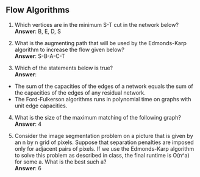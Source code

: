 ## Flow Algorithms ##

1. Which vertices are in the minimum S-T cut in the network below?  
**Answer**: B, E, D, S

2. What is the augmenting path that will be used by the Edmonds-Karp algorithm to increase the flow given below?  
**Answer**: S-B-A-C-T

3. Which of the statements below is true?  
**Answer**:
* The sum of the capacities of the edges of a network equals the sum of the capacities of the edges of any residual network.
* The Ford-Fulkerson algorithms runs in polynomial time on graphs with unit edge capacities.

4. What is the size of the maximum matching of the following graph?  
**Answer**: 4

5. Consider the image segmentation problem on a picture that is given by an n by n grid of pixels. Suppose that separation penalties are imposed only for adjacent pairs of pixels. If we use the Edmonds-Karp algorithm to solve this problem as described in class, the final runtime is O(n^a) for some a. What is the best such a?  
**Answer**: 6